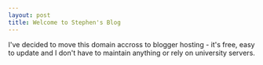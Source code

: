 ```yaml
---
layout: post
title: Welcome to Stephen's Blog
---
```

I've decided to move this domain accross to blogger hosting - it's free, easy to update and I don't have to maintain anything or rely on university servers.<div class="blogger-post-footer"><img width='1' height='1' src='https://blogger.googleusercontent.com/tracker/6550447907550133610-5108519089880460849?l=www.secomputing.co.uk' alt='' /></div>